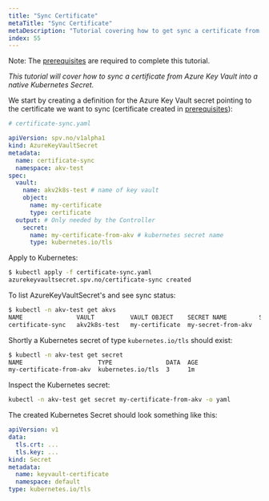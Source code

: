 ```yaml
---
title: "Sync Certificate"
metaTitle: "Sync Certificate"
metaDescription: "Tutorial covering how to get sync a certificate from Azure Key Vault into a native Kubernetes Secret."
index: 55
---
```


<div class="alert alert-warning" role="alert">
  Note: The <a href="/tutorials/0-prerequisites">prerequisites</a> are required to complete this tutorial.
</div>

*This tutorial will cover how to sync a certificate from Azure Key Vault into a native Kubernetes Secret.*

We start by creating a definition for the Azure Key Vault secret pointing to the certificate
we want to sync (certificate created in [prerequisites](/tutorials/0-prerequisites)):

```yaml
# certificate-sync.yaml

apiVersion: spv.no/v1alpha1
kind: AzureKeyVaultSecret
metadata:
  name: certificate-sync 
  namespace: akv-test
spec:
  vault:
    name: akv2k8s-test # name of key vault
    object:
      name: my-certificate
      type: certificate
  output: # Only needed by the Controller
    secret:
      name: my-certificate-from-akv # kubernetes secret name
      type: kubernetes.io/tls
```

Apply to Kubernetes:

```bash
$ kubectl apply -f certificate-sync.yaml
azurekeyvaultsecret.spv.no/certificate-sync created
```

To list AzureKeyVaultSecret's and see sync status:

```bash
$ kubectl -n akv-test get akvs
NAME               VAULT          VAULT OBJECT    SECRET NAME         SYNCHED
certificate-sync   akv2k8s-test   my-certificate  my-secret-from-akv
```

Shortly a Kubernetes secret of type `kubernetes.io/tls` should exist:

```bash
$ kubectl -n akv-test get secret
NAME                     TYPE               DATA  AGE
my-certificate-from-akv  kubernetes.io/tls  3     1m 
```

Inspect the Kubernetes secret:

```bash
kubectl -n akv-test get secret my-certificate-from-akv -o yaml
```

The created Kubernetes Secret should look something like this:

```yaml
apiVersion: v1
data:
  tls.crt: ...
  tls.key: ...
kind: Secret
metadata:
  name: keyvault-certificate
  namespace: default
type: kubernetes.io/tls
```